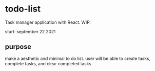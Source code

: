 # todo-list
Task manager application with React. WIP.

start: september 22 2021


## purpose
make a aesthetic and minimal to do list.  user will be able to create tasks, complete tasks, and clear completed tasks.
